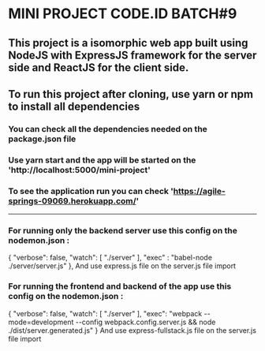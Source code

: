 # MINI PROJECT CODE.ID BATCH#9

## This project is a isomorphic web app built using NodeJS with ExpressJS framework for the server side and ReactJS for the client side.

## To run this project after cloning, use yarn or npm to install all dependencies
### You can check all the dependencies needed on the package.json file

### Use yarn start and the app will be started on the 'http://localhost:5000/mini-project'
### To see the application run you can check 'https://agile-springs-09069.herokuapp.com/'

---- 

### For running only the backend server use this config on the nodemon.json : 

{
    "verbose": false,
    "watch": [
      "./server"
    ],
    "exec" : "babel-node ./server/server.js"
},
And use express.js file on the server.js file import

### For running the frontend and backend of the app use this config on the nodemon.json : 

{
    "verbose": false,
    "watch": [
      "./server"
    ],
    "exec": "webpack --mode=development --config webpack.config.server.js && node ./dist/server.generated.js"
}
And use express-fullstack.js file on the server.js file import
